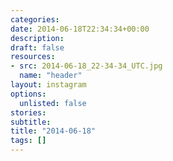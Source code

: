 ```yaml
---
categories:
date: 2014-06-18T22:34:34+00:00
description:
draft: false
resources:
- src: 2014-06-18_22-34-34_UTC.jpg
  name: "header"
layout: instagram
options:
  unlisted: false
stories:
subtitle:
title: "2014-06-18"
tags: []
---
```


 
